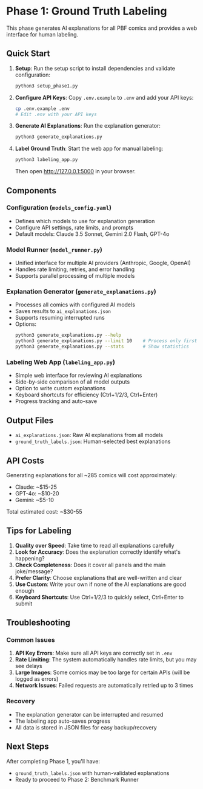 # Phase 1: Ground Truth Labeling

This phase generates AI explanations for all PBF comics and provides a web interface for human labeling.

## Quick Start

1. **Setup**: Run the setup script to install dependencies and validate configuration:
   ```bash
   python3 setup_phase1.py
   ```

2. **Configure API Keys**: Copy `.env.example` to `.env` and add your API keys:
   ```bash
   cp .env.example .env
   # Edit .env with your API keys
   ```

3. **Generate AI Explanations**: Run the explanation generator:
   ```bash
   python3 generate_explanations.py
   ```

4. **Label Ground Truth**: Start the web app for manual labeling:
   ```bash
   python3 labeling_app.py
   ```
   Then open http://127.0.0.1:5000 in your browser.

## Components

### Configuration (`models_config.yaml`)
- Defines which models to use for explanation generation
- Configure API settings, rate limits, and prompts
- Default models: Claude 3.5 Sonnet, Gemini 2.0 Flash, GPT-4o

### Model Runner (`model_runner.py`)
- Unified interface for multiple AI providers (Anthropic, Google, OpenAI)
- Handles rate limiting, retries, and error handling
- Supports parallel processing of multiple models

### Explanation Generator (`generate_explanations.py`)
- Processes all comics with configured AI models
- Saves results to `ai_explanations.json`
- Supports resuming interrupted runs
- Options:
  ```bash
  python3 generate_explanations.py --help
  python3 generate_explanations.py --limit 10    # Process only first 10 comics
  python3 generate_explanations.py --stats       # Show statistics
  ```

### Labeling Web App (`labeling_app.py`)
- Simple web interface for reviewing AI explanations
- Side-by-side comparison of all model outputs
- Option to write custom explanations
- Keyboard shortcuts for efficiency (Ctrl+1/2/3, Ctrl+Enter)
- Progress tracking and auto-save

## Output Files

- `ai_explanations.json`: Raw AI explanations from all models
- `ground_truth_labels.json`: Human-selected best explanations

## API Costs

Generating explanations for all ~285 comics will cost approximately:
- Claude: ~$15-25
- GPT-4o: ~$10-20  
- Gemini: ~$5-10

Total estimated cost: ~$30-55

## Tips for Labeling

1. **Quality over Speed**: Take time to read all explanations carefully
2. **Look for Accuracy**: Does the explanation correctly identify what's happening?
3. **Check Completeness**: Does it cover all panels and the main joke/message?
4. **Prefer Clarity**: Choose explanations that are well-written and clear
5. **Use Custom**: Write your own if none of the AI explanations are good enough
6. **Keyboard Shortcuts**: Use Ctrl+1/2/3 to quickly select, Ctrl+Enter to submit

## Troubleshooting

### Common Issues

1. **API Key Errors**: Make sure all API keys are correctly set in `.env`
2. **Rate Limiting**: The system automatically handles rate limits, but you may see delays
3. **Large Images**: Some comics may be too large for certain APIs (will be logged as errors)
4. **Network Issues**: Failed requests are automatically retried up to 3 times

### Recovery

- The explanation generator can be interrupted and resumed
- The labeling app auto-saves progress
- All data is stored in JSON files for easy backup/recovery

## Next Steps

After completing Phase 1, you'll have:
- `ground_truth_labels.json` with human-validated explanations
- Ready to proceed to Phase 2: Benchmark Runner